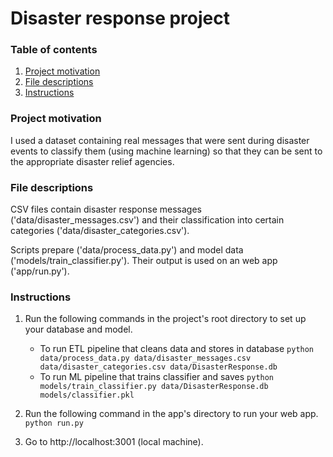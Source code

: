 # Disaster response project

### Table of contents

1. [Project motivation](#motivation)
2. [File descriptions](#files)
3. [Instructions](#instructions)

### Project motivation<a name="motivation"></a>

 I used a dataset containing real messages that were sent during disaster events to classify them (using machine learning) so that they can be sent to the appropriate disaster relief agencies.

### File descriptions <a name="files"></a>

CSV files contain disaster response messages ('data/disaster_messages.csv') and their classification into certain categories ('data/disaster_categories.csv').

Scripts prepare ('data/process_data.py') and model data ('models/train_classifier.py'). Their output is used on an web app ('app/run.py').

### Instructions<a name="instructions"></a>
1. Run the following commands in the project's root directory to set up your database and model.

    - To run ETL pipeline that cleans data and stores in database
        `python data/process_data.py data/disaster_messages.csv data/disaster_categories.csv data/DisasterResponse.db`
    - To run ML pipeline that trains classifier and saves
        `python models/train_classifier.py data/DisasterResponse.db models/classifier.pkl`

2. Run the following command in the app's directory to run your web app.
    `python run.py`

3. Go to http://localhost:3001 (local machine).

